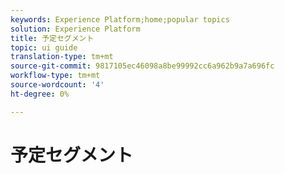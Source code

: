 ```yaml
---
keywords: Experience Platform;home;popular topics
solution: Experience Platform
title: 予定セグメント
topic: ui guide
translation-type: tm+mt
source-git-commit: 9817105ec46098a8be99992cc6a962b9a7a696fc
workflow-type: tm+mt
source-wordcount: '4'
ht-degree: 0%

---
```



# 予定セグメント
